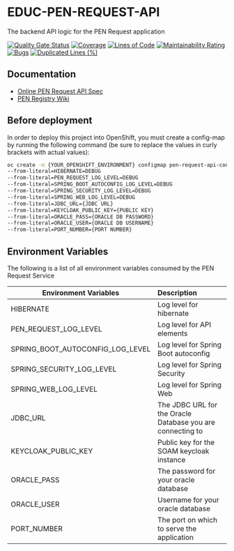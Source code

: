 # EDUC-PEN-REQUEST-API
The backend API logic for the PEN Request application

[![Quality Gate Status](https://sonarcloud.io/api/project_badges/measure?project=bcgov_EDUC-PEN-REQUEST-API&metric=alert_status)](https://sonarcloud.io/dashboard?id=bcgov_EDUC-PEN-REQUEST-API)
[![Coverage](https://sonarcloud.io/api/project_badges/measure?project=bcgov_EDUC-PEN-REQUEST-API&metric=coverage)](https://sonarcloud.io/dashboard?id=bcgov_EDUC-PEN-REQUEST-API)
[![Lines of Code](https://sonarcloud.io/api/project_badges/measure?project=bcgov_EDUC-PEN-REQUEST-API&metric=ncloc)](https://sonarcloud.io/dashboard?id=bcgov_EDUC-PEN-REQUEST-API)
[![Maintainability Rating](https://sonarcloud.io/api/project_badges/measure?project=bcgov_EDUC-PEN-REQUEST-API&metric=sqale_rating)](https://sonarcloud.io/dashboard?id=bcgov_EDUC-PEN-REQUEST-API)
[![Bugs](https://sonarcloud.io/api/project_badges/measure?project=bcgov_EDUC-PEN-REQUEST-API&metric=bugs)](https://sonarcloud.io/dashboard?id=bcgov_EDUC-PEN-REQUEST-API)
[![Duplicated Lines (%)](https://sonarcloud.io/api/project_badges/measure?project=bcgov_EDUC-PEN-REQUEST-API&metric=duplicated_lines_density)](https://sonarcloud.io/dashboard?id=bcgov_EDUC-PEN-REQUEST-API)
## Documentation
* [Online PEN Request API Spec](https://penrequest.docs.apiary.io/)
* [PEN Registry Wiki](https://github.com/bcgov/EDUC-PEN/wiki)

## Before deployment
In order to deploy this project into OpenShift, you must create a config-map by running the following command (be sure to replace the values in curly brackets with actual values):
``` sh
oc create -n {YOUR_OPENSHIFT_ENVIRONMENT} configmap pen-request-api-config 
--from-literal=HIBERNATE=DEBUG
--from-literal=PEN_REQUEST_LOG_LEVEL=DEBUG
--from-literal=SPRING_BOOT_AUTOCONFIG_LOG_LEVEL=DEBUG
--from-literal=SPRING_SECURITY_LOG_LEVEL=DEBUG
--from-literal=SPRING_WEB_LOG_LEVEL=DEBUG
--from-literal=JDBC_URL={JDBC URL}
--from-literal=KEYCLOAK_PUBLIC_KEY={PUBLIC KEY}
--from-literal=ORACLE_PASS={ORACLE DB PASSWORD}
--from-literal=ORACLE_USER={ORACLE DB USERNAME}
--from-literal=PORT_NUMBER={PORT NUMBER}
```

## Environment Variables
The following is a list of all environment variables consumed by the PEN Request Service

| Environment Variables            | Description                                                      |
|----------------------------------|:-----------------------------------------------------------------|
| HIBERNATE                        | Log level for hibernate                                          |
| PEN_REQUEST_LOG_LEVEL            | Log level for API elements                                       |
| SPRING_BOOT_AUTOCONFIG_LOG_LEVEL | Log level for Spring Boot autoconfig                             |
| SPRING_SECURITY_LOG_LEVEL        | Log level for Spring Security                                    |
| SPRING_WEB_LOG_LEVEL             | Log level for Spring Web                                         |
| JDBC_URL                         | The JDBC URL for the Oracle Database you are connecting to       |
| KEYCLOAK_PUBLIC_KEY              | Public key for the SOAM keycloak instance                        |
| ORACLE_PASS                      | The password for your oracle database                            |
| ORACLE_USER                      | Username for your oracle database                                |
| PORT_NUMBER                      | The port on which to serve the application                       |
